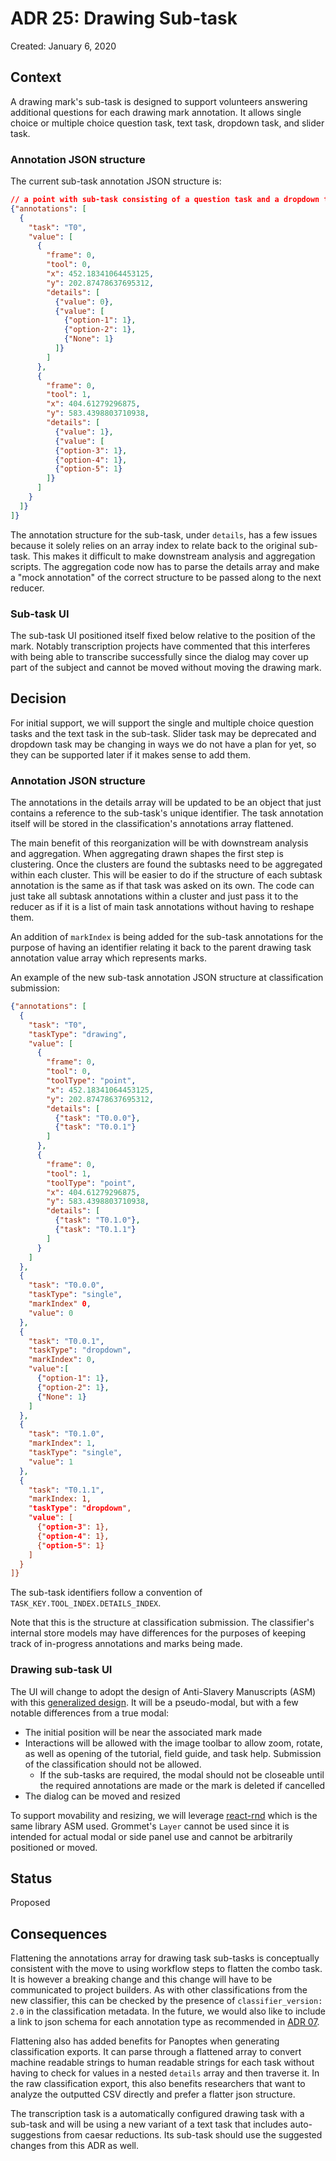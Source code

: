 # ADR 25: Drawing Sub-task 

Created: January 6, 2020

## Context

A drawing mark's sub-task is designed to support volunteers answering additional questions for each drawing mark annotation. It allows single choice or multiple choice question task, text task, dropdown task, and slider task.

### Annotation JSON structure

The current sub-task annotation JSON structure is:

```json
// a point with sub-task consisting of a question task and a dropdown task
{"annotations": [
  {
    "task": "T0",
    "value": [
      {
        "frame": 0,
        "tool": 0,
        "x": 452.18341064453125,
        "y": 202.87478637695312,
        "details": [
          {"value": 0},
          {"value": [
            {"option-1": 1},
            {"option-2": 1},
            {"None": 1}
          ]}
        ]
      },
      {
        "frame": 0,
        "tool": 1,
        "x": 404.61279296875,
        "y": 583.4398803710938,
        "details": [
          {"value": 1},
          {"value": [
          {"option-3": 1},
          {"option-4": 1},
          {"option-5": 1}
        ]}
      ]
    }
  ]}
]}
```

The annotation structure for the sub-task, under `details`, has a few issues because it solely relies on an array index to relate back to the original sub-task. This makes it difficult to make downstream analysis and aggregation scripts. The aggregation code now has to parse the details array and make a "mock annotation" of the correct structure to be passed along to the next reducer.

### Sub-task UI

The sub-task UI positioned itself fixed below relative to the position of the mark. Notably transcription projects have commented that this interferes with being able to transcribe successfully since the dialog may cover up part of the subject and cannot be moved without moving the drawing mark.

## Decision

For initial support, we will support the single and multiple choice question tasks and the text task in the sub-task. Slider task may be deprecated and dropdown task may be changing in ways we do not have a plan for yet, so they can be supported later if it makes sense to add them.

### Annotation JSON structure

The annotations in the details array will be updated to be an object that just contains a reference to the sub-task's unique identifier. The task annotation itself will be stored in the classification's annotations array flattened. 

The main benefit of this reorganization will be with downstream analysis and aggregation. When aggregating drawn shapes the first step is clustering. Once the clusters are found the subtasks need to be aggregated within each cluster. This will be easier to do if the structure of each subtask annotation is the same as if that task was asked on its own. The code can just take all subtask annotations within a cluster and just pass it to the reducer as if it is a list of main task annotations without having to reshape them.

An addition of `markIndex` is being added for the sub-task annotations for the purpose of having an identifier relating it back to the parent drawing task annotation value array which represents marks. 

An example of the new sub-task annotation JSON structure at classification submission:

```json
{"annotations": [
  {
    "task": "T0",
    "taskType": "drawing",
    "value": [
      {
        "frame": 0,
        "tool": 0,
        "toolType": "point",
        "x": 452.18341064453125,
        "y": 202.87478637695312,
        "details": [
          {"task": "T0.0.0"},
          {"task": "T0.0.1"}
        ]
      },
      {
        "frame": 0,
        "tool": 1,
        "toolType": "point",
        "x": 404.61279296875,
        "y": 583.4398803710938,
        "details": [
          {"task": "T0.1.0"},
          {"task": "T0.1.1"}
        ]
      }
    ]
  },
  {
    "task": "T0.0.0",
    "taskType": "single",
    "markIndex" 0,
    "value": 0
  },
  {
    "task": "T0.0.1",
    "taskType": "dropdown",
    "markIndex": 0,
    "value":[
      {"option-1": 1},
      {"option-2": 1},
      {"None": 1}
    ]
  },
  {
    "task": "T0.1.0",
    "markIndex": 1,
    "taskType": "single",
    "value": 1
  },
  {
    "task": "T0.1.1",
    "markIndex: 1,
    "taskType": "dropdown",
    "value": [
      {"option-3": 1},
      {"option-4": 1},
      {"option-5": 1}
    ]
  }
]}
```

The sub-task identifiers follow a convention of `TASK_KEY.TOOL_INDEX.DETAILS_INDEX`.

Note that this is the structure at classification submission. The classifier's internal store models may have differences for the purposes of keeping track of in-progress annotations and marks being made.

### Drawing sub-task UI

The UI will change to adopt the design of Anti-Slavery Manuscripts (ASM) with this [generalized design](https://projects.invisionapp.com/d/main#/console/12923997/396381420/preview). It will be a pseudo-modal, but with a few notable differences from a true modal:

- The initial position will be near the associated mark made
- Interactions will be allowed with the image toolbar to allow zoom, rotate, as well as opening of the tutorial, field guide, and task help. Submission of the classification should not be allowed.
  - If the sub-tasks are required, the modal should not be closeable until the required annotations are made or the mark is deleted if cancelled
- The dialog can be moved and resized

To support movability and resizing, we will leverage [react-rnd](https://github.com/bokuweb/react-rnd) which is the same library ASM used. Grommet's `Layer` cannot be used since it is intended for actual modal or side panel use and cannot be arbitrarily positioned or moved.

## Status

Proposed

## Consequences

Flattening the annotations array for drawing task sub-tasks is conceptually consistent with the move to using workflow steps to flatten the combo task. It is however a breaking change and this change will have to be communicated to project builders. As with other classifications from the new classifier, this can be checked by the presence of `classifier_version: 2.0` in the classification metadata. In the future, we would also like to include a link to json schema for each annotation type as recommended in [ADR 07](adr-07.md).

Flattening also has added benefits for Panoptes when generating classification exports. It can parse through a flattened array to convert machine readable strings to human readable strings for each task without having to check for values in a nested `details` array and then traverse it. In the raw classification export, this also benefits researchers that want to analyze the outputted CSV directly and prefer a flatter json structure.

The transcription task is a automatically configured drawing task with a sub-task and will be using a new variant of a text task that includes auto-suggestions from caesar reductions. Its sub-task should use the suggested changes from this ADR as well.
